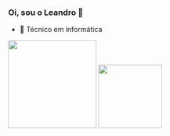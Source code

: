 ### Oi, sou o Leandro 👋

<!--
**LeandroVale7/LeandroVale7** is a ✨ _special_ ✨ repository because its `README.md` (this file) appears on your GitHub profile.

Here are some ideas to get you started:

- 🔭 I’m currently working on ...
- 🌱 I’m currently learning ...
- 👯 I’m looking to collaborate on ...
- 🤔 I’m looking for help with ...
- 💬 Ask me about ...
- 📫 How to reach me: ...
- 😄 Pronouns: ...
- ⚡ Fun fact: ...
-->

- 🎒 Técnico em informática 
<div>
  <a href="https://github.com/LeandroVale7"></a>
  <img height="180px" src = "https://github-readme-stats.vercel.app/api?username=LeandroVale7&theme=algolia&show_icons=true&include_all_commits=true&count_private=true">
<img height="130px" src = "https://github-readme-stats.vercel.app/api/top-langs/?username=LeandroVale7&layout=compact&langs_count=16&theme=algolia&count_private=true">
  
  
</div>

